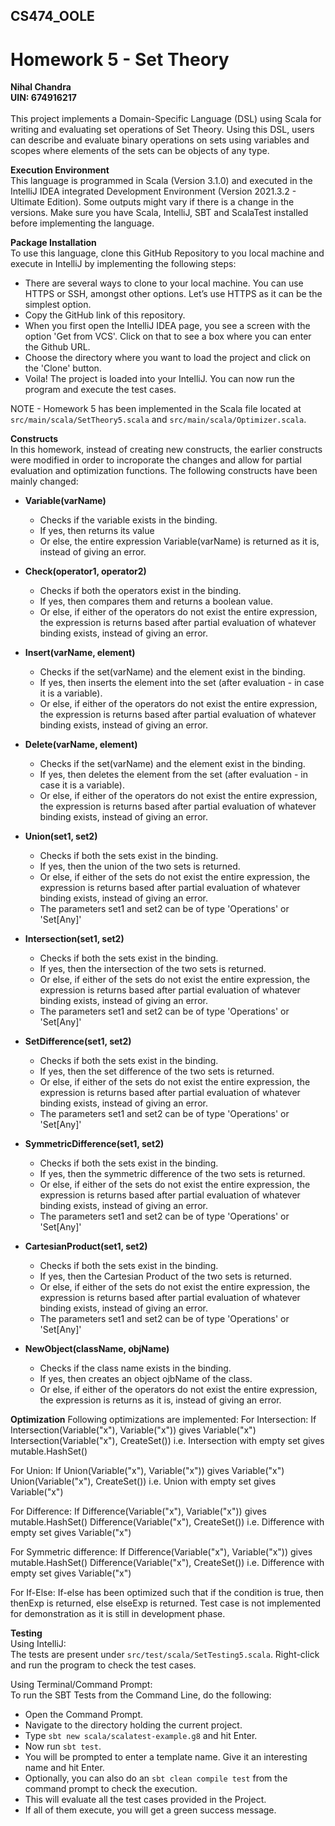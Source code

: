 ## CS474_OOLE
# Homework 5 - Set Theory
**Nihal Chandra**<br>
**UIN: 674916217**<br><br>
This project implements a Domain-Specific Language (DSL) using Scala for writing and evaluating set operations of Set Theory. Using this DSL, users can describe and evaluate binary operations on sets using variables and scopes where elements of the sets can be objects of any type.

**Execution Environment**<br>
This language is programmed in Scala (Version 3.1.0) and executed in the IntelliJ IDEA integrated Development Environment (Version 2021.3.2 - Ultimate Edition). Some outputs might vary if there is a change in the versions. Make sure you have Scala, IntelliJ, SBT and ScalaTest installed before implementing the language.

**Package Installation**<br>
To use this language, clone this GitHub Repository to you local machine and execute in IntelliJ by implementing the following steps:
- There are several ways to clone to your local machine. You can use HTTPS or SSH, amongst other options. Let’s use HTTPS as it can be the simplest option. 
- Copy the GitHub link of this repository.
- When you first open the IntelliJ IDEA page, you see a screen with the  option 'Get from VCS'. Click on that to see a box where you can enter the Github URL. 
- Choose the directory where you want to load the project and click  on the 'Clone' button.
- Voila! The project is loaded into your IntelliJ. You can now run the program and execute the test cases.

NOTE - Homework 5 has been implemented in the Scala file located at ```src/main/scala/SetTheory5.scala``` and ```src/main/scala/Optimizer.scala```.

**Constructs**<br>
In this homework, instead of creating new constructs, the earlier constructs were modified in order to incroporate the changes and allow for partial evaluation and optimization functions. The following constructs have been mainly changed:

- **Variable(varName)**
  - Checks if the variable exists in the binding.
  - If yes, then returns its value
  - Or else, the entire expression Variable(varName) is returned as it is, instead of giving an error.

- **Check(operator1, operator2)**
  - Checks if both the operators exist in the binding.
  - If yes, then compares them and returns a boolean value. 
  - Or else, if either of the operators do not exist the entire expression, the expression is returns based after partial evaluation of whatever binding exists, instead of giving an error.

- **Insert(varName, element)**
  - Checks if the set(varName) and the element exist in the binding.
  - If yes, then inserts the element into the set (after evaluation - in case it is a variable).
  - Or else, if either of the operators do not exist the entire expression, the expression is returns based after partial evaluation of whatever binding exists, instead of giving an error.

- **Delete(varName, element)**
  - Checks if the set(varName) and the element exist in the binding.
  - If yes, then deletes the element from the set (after evaluation - in case it is a variable).
  - Or else, if either of the operators do not exist the entire expression, the expression is returns based after partial evaluation of whatever binding exists, instead of giving an error.

- **Union(set1, set2)**
  - Checks if both the sets exist in the binding.
  - If yes, then the union of the two sets is returned.
  - Or else, if either of the sets do not exist the entire expression, the expression is returns based after partial evaluation of whatever binding exists, instead of giving an error.
  - The parameters set1 and set2 can be of type 'Operations' or 'Set[Any]'

- **Intersection(set1, set2)**
  - Checks if both the sets exist in the binding.
  - If yes, then the intersection of the two sets is returned.
  - Or else, if either of the sets do not exist the entire expression, the expression is returns based after partial evaluation of whatever binding exists, instead of giving an error.
  - The parameters set1 and set2 can be of type 'Operations' or 'Set[Any]'

- **SetDifference(set1, set2)**
  - Checks if both the sets exist in the binding.
  - If yes, then the set difference of the two sets is returned.
  - Or else, if either of the sets do not exist the entire expression, the expression is returns based after partial evaluation of whatever binding exists, instead of giving an error.
  - The parameters set1 and set2 can be of type 'Operations' or 'Set[Any]'

- **SymmetricDifference(set1, set2)**
  - Checks if both the sets exist in the binding.
  - If yes, then the symmetric difference of the two sets is returned.
  - Or else, if either of the sets do not exist the entire expression, the expression is returns based after partial evaluation of whatever binding exists, instead of giving an error.
  - The parameters set1 and set2 can be of type 'Operations' or 'Set[Any]'

- **CartesianProduct(set1, set2)**
  - Checks if both the sets exist in the binding.
  - If yes, then the Cartesian Product of the two sets is returned.
  - Or else, if either of the sets do not exist the entire expression, the expression is returns based after partial evaluation of whatever binding exists, instead of giving an error.
  - The parameters set1 and set2 can be of type 'Operations' or 'Set[Any]'

- **NewObject(className, objName)**
  - Checks if the class name exists in the binding.
  - If yes, then creates an object ojbName of the class.
  - Or else, if either of the operators do not exist the entire expression, the expression is returns as it is, instead of giving an error.


**Optimization**
Following optimizations are implemented:
For Intersection:
If Intersection(Variable("x"), Variable("x")) gives Variable("x")
Intersection(Variable("x"), CreateSet()) i.e. Intersection with empty set gives mutable.HashSet()

For Union:
If Union(Variable("x"), Variable("x")) gives Variable("x")
Union(Variable("x"), CreateSet()) i.e. Union with empty set gives Variable("x")

For Difference:
If Difference(Variable("x"), Variable("x")) gives mutable.HashSet()
Difference(Variable("x"), CreateSet()) i.e. Difference with empty set gives Variable("x")

For Symmetric difference:
If Difference(Variable("x"), Variable("x")) gives mutable.HashSet()
Difference(Variable("x"), CreateSet()) i.e. Difference with empty set gives Variable("x")

For If-Else:
If-else has been optimized such that if the condition is true, then thenExp is returned, else elseExp is returned.
Test case is not implemented for demonstration as it is still in development phase.


**Testing**<br>
Using IntelliJ:<br>
The tests are present under ```src/test/scala/SetTesting5.scala```. Right-click and run the program to check the test cases. 

Using Terminal/Command Prompt:<br>
To run the SBT Tests from the Command Line, do the following:
  - Open the Command Prompt.
  - Navigate to the directory holding the current project.
  - Type ```sbt new scala/scalatest-example.g8``` and hit Enter.
  - Now run ```sbt test```.
  - You will be prompted to enter a template name. Give it an interesting name and hit Enter. 
  - Optionally, you can also do an ```sbt clean compile test``` from the command prompt to check the execution.
  - This will evaluate all the test cases provided in the Project.
  - If all of them execute, you will get a green success message.
